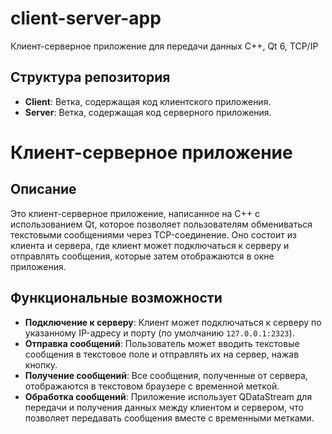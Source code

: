 # client-server-app
Клиент-серверное приложение для передачи данных
C++, Qt 6, TCP/IP
## Структура репозитория

- **Client**: Ветка, содержащая код клиентского приложения.
- **Server**: Ветка, содержащая код серверного приложения.

# Клиент-серверное приложение

## Описание
Это клиент-серверное приложение, написанное на C++ с использованием Qt, которое позволяет пользователям обмениваться текстовыми сообщениями через TCP-соединение. 
Оно состоит из клиента и сервера, где клиент может подключаться к серверу и отправлять сообщения, которые затем отображаются в окне приложения.

## Функциональные возможности
- **Подключение к серверу**: Клиент может подключаться к серверу по указанному IP-адресу и порту (по умолчанию `127.0.0.1:2323`).
- **Отправка сообщений**: Пользователь может вводить текстовые сообщения в текстовое поле и отправлять их на сервер, нажав кнопку.
- **Получение сообщений**: Все сообщения, полученные от сервера, отображаются в текстовом браузере с временной меткой.
- **Обработка сообщений**: Приложение использует QDataStream для передачи и получения данных между клиентом и сервером, что позволяет передавать сообщения вместе с временными метками.
